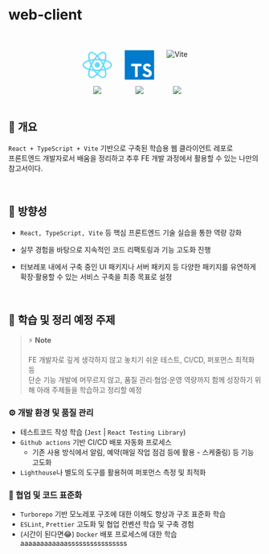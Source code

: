 # web-client

<br />
<br />
<div style="display: flex; justify-content: center; gap: 24px; flex-direction: row;">
    <div style="display: flex; align-items: center; gap: 12px; flex-direction: column;">
        <img src="https://raw.githubusercontent.com/devicons/devicon/master/icons/react/react-original.svg" alt="React" height="60"/>
        <a href="https://react.dev/">
            <img src="https://img.shields.io/badge/react-^19.0-61DAFB?logo=react&logoColor=white" />
        </a>
    </div>
    <div style="display: flex; align-items: center; gap: 12px; flex-direction: column;">
        <img src="https://raw.githubusercontent.com/devicons/devicon/master/icons/typescript/typescript-original.svg" alt="TypeScript" height="60"/>
        <a href="https://www.typescriptlang.org/">
            <img src="https://img.shields.io/badge/typescript-^5.0-3178C6?logo=typescript&logoColor=white" />
        </a>
    </div>
    <div style="display: flex; align-items: center; gap: 12px; flex-direction: column;">
        <img src="https://vitejs.dev/logo.svg" alt="Vite" height="60"/>
        <a href="https://vitejs.dev/">
            <img src="https://img.shields.io/badge/vite-^7.0-blueviolet?logo=vite&logoColor=white" />
        </a>
    </div>
</div>

<br/>

## 📖 개요

`React + TypeScript + Vite` 기반으로 구축된 학습용 웹 클라이언트 레포로 <br />
프론트엔드 개발자로서 배움을 정리하고 추후 FE 개발 과정에서 활용할 수 있는 나만의 참고서이다.

<br/>

## 🧫 방향성

- `React, TypeScript, Vite` 등 핵심 프론트엔드 기술 실습을 통한 역량 강화

- 실무 경험을 바탕으로 지속적인 코드 리팩토링과 기능 고도화 진행

- 터보레포 내에서 구축 중인 UI 패키지나 서버 패키지 등 다양한 패키지를 유연하게 확장·활용할 수 있는 서비스 구축을 최종 목표로 설정

<br />

## 🧪 학습 및 정리 예정 주제

> ⚡ **Note**
>
> FE 개발자로 깊게 생각하지 않고 놓치기 쉬운 테스트, CI/CD, 퍼포먼스 최적화 등 <br />
> 단순 기능 개발에 머무르지 않고, 품질 관리·협업·운영 역량까지 함께 성장하기 위해 아래 주제들을 학습하고 정리할 예정

### ⚙️ 개발 환경 및 품질 관리

- 테스트코드 작성 학습 (`Jest` | `React Testing Library`)
- `Github actions` 기반 CI/CD 배포 자동화 프로세스
  - 기존 사용 방식에서 알림, 예약(매일 작업 점검 등에 활용 - 스케줄링) 등 기능 고도화
- `Lighthouse`나 별도의 도구를 활용허여 퍼포먼스 측정 및 최적화

### 🤝 협업 및 코드 표준화

- `Turborepo` 기반 모노레포 구조에 대한 이해도 향상과 구조 표준화 학습
- `ESLint`, `Prettier` 고도화 및 협업 컨벤션 학습 및 구축 경험
- (시간이 된다면😂) `Docker` 배포 프로세스에 대한 학습
  aaaaaaaaaaaassssssssssssssss
